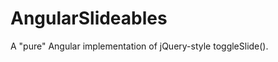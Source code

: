 AngularSlideables
=================

A "pure" Angular implementation of jQuery-style toggleSlide().
